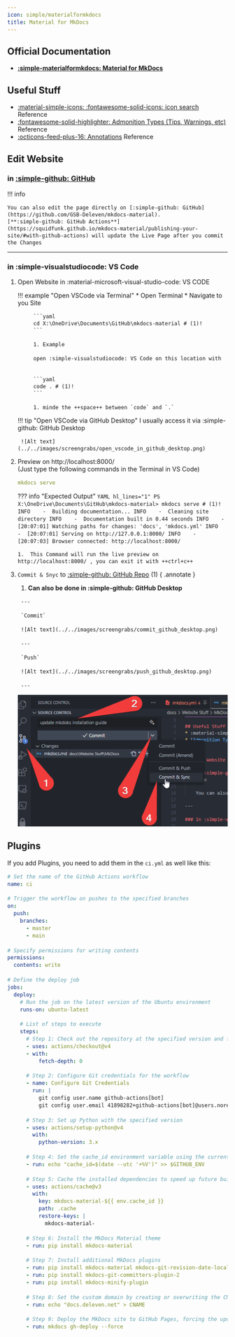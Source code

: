```yaml
---
icon: simple/materialformkdocs
title: Material for MkDocs
---
```


## Official Documentation
* **[:simple-materialformkdocs: Material for MkDocs](https://squidfunk.github.io/mkdocs-material/getting-started/)**

## Useful Stuff
* [:material-simple-icons: :fontawesome-solid-icons: icon search](https://squidfunk.github.io/mkdocs-material/reference/icons-emojis/) Reference
* [:fontawesome-solid-highlighter: Admonition Types (Tips, Warnings, etc)](https://squidfunk.github.io/mkdocs-material/reference/admonitions/#supported-types) Reference
* [:octicons-feed-plus-16: Annotations](https://squidfunk.github.io/mkdocs-material/reference/annotations/) Reference


## Edit Website

### in **[:simple-github: GitHub](https://github.com/GSB-Deleven/mkdocs-material)**
!!! info

    You can also edit the page directly on [:simple-github: GitHub](https://github.com/GSB-Deleven/mkdocs-material).  
    [**:simple-github: GitHub Actions**](https://squidfunk.github.io/mkdocs-material/publishing-your-site/#with-github-actions) will update the Live Page after you commit the Changes

---

### in :simple-visualstudiocode: VS Code

1. Open Website in :material-microsoft-visual-studio-code: VS CODE

    !!! example "Open VSCode via Terminal"
        * Open Terminal
        * Navigate to you Site
            
            ```yaml
            cd X:\OneDrive\Documents\GitHub\mkdocs-material # (1)!
            ```
        
            1. Example

            open :simple-visualstudiocode: VS Code on this location with 
            

            ```yaml
            code . # (1)!
            ```

            1. minde the ++space++ between `code` and `.`


    !!! tip "Open VSCode via GitHub Desktop"
        I usually access it via :simple-github: GitHub Desktop

        ![Alt text](../../images/screengrabs/open_vscode_in_github_desktop.png)



2.  Preview on http://localhost:8000/  
(Just type the following commands in the Terminal in VS Code)


    ```YAML title="Command"
    mkdocs serve
    ```
    ??? info "Expected Output"
        ```YAML hl_lines="1"
        PS X:\OneDrive\Documents\GitHub\mkdocs-material> mkdocs serve # (1)!
        INFO    -  Building documentation...
        INFO    -  Cleaning site directory
        INFO    -  Documentation built in 0.44 seconds
        INFO    -  [20:07:01] Watching paths for changes: 'docs', 'mkdocs.yml'
        INFO    -  [20:07:01] Serving on http://127.0.0.1:8000/
        INFO    -  [20:07:03] Browser connected: http://localhost:8000/
        ```

        1.  This Command will run the live preview on http://localhost:8000/ , you can exit it with ++ctrl+c++ 

  
  
3. `Commit & Snyc` to [:simple-github: GitHub Repo](https://github.com/GSB-Deleven/mkdocs-material) (1)
    { .annotate }

      1. **Can also be done in :simple-github: GitHub Desktop**

        ---

        `Commit`

        ![Alt text](../../images/screengrabs/commit_github_desktop.png)

        ---

        `Push`

        ![Alt text](../../images/screengrabs/push_github_desktop.png)

        ---


    ![Alt text](../../images/screengrabs/commit_and_sync_.png)


## Plugins

If you add Plugins, you need to add them in the `ci.yml` as well like this:

```yaml linenums="1" hl_lines="54-56"
# Set the name of the GitHub Actions workflow
name: ci

# Trigger the workflow on pushes to the specified branches
on:
  push:
    branches:
      - master
      - main

# Specify permissions for writing contents
permissions:
  contents: write

# Define the deploy job
jobs:
  deploy:
    # Run the job on the latest version of the Ubuntu environment
    runs-on: ubuntu-latest

    # List of steps to execute
    steps:
      # Step 1: Check out the repository at the specified version and fetch depth
      - uses: actions/checkout@v4
      - with:
          fetch-depth: 0

      # Step 2: Configure Git credentials for the workflow
      - name: Configure Git Credentials
        run: |
          git config user.name github-actions[bot]
          git config user.email 41898282+github-actions[bot]@users.noreply.github.com

      # Step 3: Set up Python with the specified version
      - uses: actions/setup-python@v4
        with:
          python-version: 3.x

      # Step 4: Set the cache_id environment variable using the current week number
      - run: echo "cache_id=$(date --utc '+%V')" >> $GITHUB_ENV

      # Step 5: Cache the installed dependencies to speed up future builds
      - uses: actions/cache@v3
        with:
          key: mkdocs-material-${{ env.cache_id }}
          path: .cache
          restore-keys: |
            mkdocs-material-

      # Step 6: Install the MkDocs Material theme
      - run: pip install mkdocs-material

      # Step 7: Install additional MkDocs plugins
      - run: pip install mkdocs-material mkdocs-git-revision-date-localized-plugin
      - run: pip install mkdocs-git-committers-plugin-2
      - run: pip install mkdocs-minify-plugin

      # Step 8: Set the custom domain by creating or overwriting the CNAME file
      - run: echo "docs.deleven.net" > CNAME

      # Step 9: Deploy the MkDocs site to GitHub Pages, forcing the update
      - run: mkdocs gh-deploy --force
```